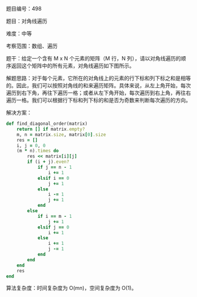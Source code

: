 题目编号：498

题目：对角线遍历

难度：中等

考察范围：数组、遍历

题干：给定一个含有 M x N 个元素的矩阵（M 行，N 列），请以对角线遍历的顺序返回这个矩阵中的所有元素，对角线遍历如下图所示。

解题思路：对于每个元素，它所在的对角线上的元素的行下标和列下标之和是相等的。因此，我们可以按照对角线的和来遍历矩阵。具体来说，从左上角开始，每次遍历到右下角，再往下遍历一格；或者从左下角开始，每次遍历到右上角，再往右遍历一格。我们可以根据行下标和列下标的和是否为奇数来判断每次遍历的方向。

解决方案：

```ruby
def find_diagonal_order(matrix)
    return [] if matrix.empty?
    m, n = matrix.size, matrix[0].size
    res = []
    i, j = 0, 0
    (m * n).times do
        res << matrix[i][j]
        if (i + j).even?
            if j == n - 1
                i += 1
            elsif i == 0
                j += 1
            else
                i -= 1
                j += 1
            end
        else
            if i == m - 1
                j += 1
            elsif j == 0
                i += 1
            else
                i += 1
                j -= 1
            end
        end
    end
    res
end
```

算法复杂度：时间复杂度为 O(mn)，空间复杂度为 O(1)。